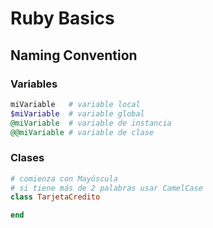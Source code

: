 # Ruby Basics

## Naming Convention

### Variables 

```ruby
miVariable   # variable local 
$miVariable  # variable global
@miVariable  # variable de instancia 
@@miVariable # variable de clase
```

### Clases

```ruby
# comienza con Mayúscula
# si tiene más de 2 palabras usar CamelCase
class TarjetaCredito 

end 
```